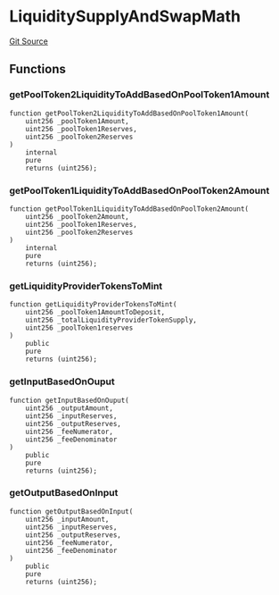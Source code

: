 # LiquiditySupplyAndSwapMath
[Git Source](https://github.com/Sahil-Gujrati/thunder-swap/blob/c5928651e4c994aae9565d571bef4170237837f3/src/core/lib/LiquiditySupplyAndSwapMath.sol)


## Functions
### getPoolToken2LiquidityToAddBasedOnPoolToken1Amount


```solidity
function getPoolToken2LiquidityToAddBasedOnPoolToken1Amount(
    uint256 _poolToken1Amount,
    uint256 _poolToken1Reserves,
    uint256 _poolToken2Reserves
)
    internal
    pure
    returns (uint256);
```

### getPoolToken1LiquidityToAddBasedOnPoolToken2Amount


```solidity
function getPoolToken1LiquidityToAddBasedOnPoolToken2Amount(
    uint256 _poolToken2Amount,
    uint256 _poolToken1Reserves,
    uint256 _poolToken2Reserves
)
    internal
    pure
    returns (uint256);
```

### getLiquidityProviderTokensToMint


```solidity
function getLiquidityProviderTokensToMint(
    uint256 _poolToken1AmountToDeposit,
    uint256 _totalLiquidityProviderTokenSupply,
    uint256 _poolToken1reserves
)
    public
    pure
    returns (uint256);
```

### getInputBasedOnOuput


```solidity
function getInputBasedOnOuput(
    uint256 _outputAmount,
    uint256 _inputReserves,
    uint256 _outputReserves,
    uint256 _feeNumerator,
    uint256 _feeDenominator
)
    public
    pure
    returns (uint256);
```

### getOutputBasedOnInput


```solidity
function getOutputBasedOnInput(
    uint256 _inputAmount,
    uint256 _inputReserves,
    uint256 _outputReserves,
    uint256 _feeNumerator,
    uint256 _feeDenominator
)
    public
    pure
    returns (uint256);
```

